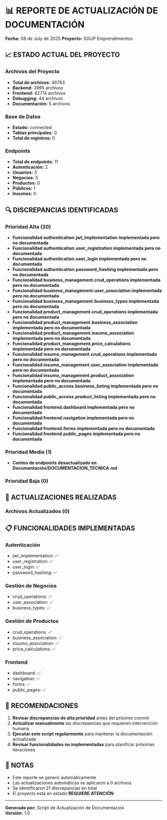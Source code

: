 
# 📊 REPORTE DE ACTUALIZACIÓN DE DOCUMENTACIÓN

**Fecha:** 08 de July de 2025
**Proyecto:** SOUP Emprendimientos

## 📈 ESTADO ACTUAL DEL PROYECTO

### Archivos del Proyecto
- **Total de archivos:** 46763
- **Backend:** 3995 archivos
- **Frontend:** 42714 archivos
- **Debugging:** 44 archivos
- **Documentación:** 5 archivos

### Base de Datos
- **Estado:** connected
- **Tablas principales:** 0
- **Total de registros:** 0

### Endpoints
- **Total de endpoints:** 11
- **Autenticación:** 2
- **Usuarios:** 3
- **Negocios:** 5
- **Productos:** 0
- **Públicos:** 1
- **Insumos:** 0

## 🔍 DISCREPANCIAS IDENTIFICADAS

### Prioridad Alta (20)
- **Funcionalidad authentication.jwt_implementation implementada pero no documentada**
- **Funcionalidad authentication.user_registration implementada pero no documentada**
- **Funcionalidad authentication.user_login implementada pero no documentada**
- **Funcionalidad authentication.password_hashing implementada pero no documentada**
- **Funcionalidad business_management.crud_operations implementada pero no documentada**
- **Funcionalidad business_management.user_association implementada pero no documentada**
- **Funcionalidad business_management.business_types implementada pero no documentada**
- **Funcionalidad product_management.crud_operations implementada pero no documentada**
- **Funcionalidad product_management.business_association implementada pero no documentada**
- **Funcionalidad product_management.insumo_association implementada pero no documentada**
- **Funcionalidad product_management.price_calculations implementada pero no documentada**
- **Funcionalidad insumo_management.crud_operations implementada pero no documentada**
- **Funcionalidad insumo_management.user_association implementada pero no documentada**
- **Funcionalidad insumo_management.product_association implementada pero no documentada**
- **Funcionalidad public_access.business_listing implementada pero no documentada**
- **Funcionalidad public_access.product_listing implementada pero no documentada**
- **Funcionalidad frontend.dashboard implementada pero no documentada**
- **Funcionalidad frontend.navigation implementada pero no documentada**
- **Funcionalidad frontend.forms implementada pero no documentada**
- **Funcionalidad frontend.public_pages implementada pero no documentada**

### Prioridad Media (1)
- **Conteo de endpoints desactualizado en Documentación/DOCUMENTACION_TECNICA.md**

### Prioridad Baja (0)

## 🔄 ACTUALIZACIONES REALIZADAS

### Archivos Actualizados (0)

## 📋 FUNCIONALIDADES IMPLEMENTADAS

### Autenticación
- jwt_implementation: ✅
- user_registration: ✅
- user_login: ✅
- password_hashing: ✅

### Gestión de Negocios
- crud_operations: ✅
- user_association: ✅
- business_types: ✅

### Gestión de Productos
- crud_operations: ✅
- business_association: ✅
- insumo_association: ✅
- price_calculations: ✅

### Frontend
- dashboard: ✅
- navigation: ✅
- forms: ✅
- public_pages: ✅

## 🎯 RECOMENDACIONES

1. **Revisar discrepancias de alta prioridad** antes del próximo commit
2. **Actualizar manualmente** las discrepancias que requieren intervención humana
3. **Ejecutar este script regularmente** para mantener la documentación actualizada
4. **Revisar funcionalidades no implementadas** para planificar próximas iteraciones

## 📝 NOTAS

- Este reporte se generó automáticamente
- Las actualizaciones automáticas se aplicaron a 0 archivos
- Se identificaron 21 discrepancias en total
- El proyecto está en estado **REQUIERE ATENCIÓN**

---
**Generado por:** Script de Actualización de Documentación  
**Versión:** 1.0
